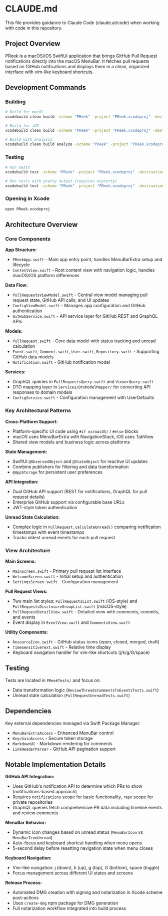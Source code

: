 # CLAUDE.md

This file provides guidance to Claude Code (claude.ai/code) when working with code in this repository.

## Project Overview

PReek is a macOS/iOS SwiftUI application that brings GitHub Pull Request notifications directly into the macOS MenuBar. It fetches pull requests based on GitHub notifications and displays them in a clean, organized interface with vim-like keyboard shortcuts.

## Development Commands

### Building
```bash
# Build for macOS
xcodebuild clean build -scheme "PReek" -project "PReek.xcodeproj" -destination "generic/platform=macOS" CODE_SIGNING_ALLOWED=NO

# Build for iOS
xcodebuild clean build -scheme "PReek" -project "PReek.xcodeproj" -destination "generic/platform=iOS" CODE_SIGNING_ALLOWED=NO

# Build with analysis
xcodebuild clean build analyze -scheme "PReek" -project "PReek.xcodeproj" -destination "generic/platform=macOS" CODE_SIGNING_ALLOWED=NO
```

### Testing
```bash
# Run tests
xcodebuild test -scheme "PReek" -project "PReek.xcodeproj" -destination "platform=macOS,arch=arm64" CODE_SIGNING_ALLOWED=NO

# Run tests with pretty output (requires xcpretty)
xcodebuild test -scheme "PReek" -project "PReek.xcodeproj" -destination "platform=macOS,arch=arm64" CODE_SIGNING_ALLOWED=NO | xcpretty
```

### Opening in Xcode
```bash
open PReek.xcodeproj
```

## Architecture Overview

### Core Components

**App Structure:**
- `PReekApp.swift` - Main app entry point, handles MenuBarExtra setup and lifecycle
- `ContentView.swift` - Root content view with navigation logic, handles macOS/iOS platform differences

**Data Flow:**
- `PullRequestsViewModel.swift` - Central view model managing pull request state, GitHub API calls, and UI updates
- `ConfigViewModel.swift` - Manages app configuration and GitHub authentication
- `GitHubService.swift` - API service layer for GitHub REST and GraphQL APIs

**Models:**
- `PullRequest.swift` - Core data model with status tracking and unread calculation
- `Event.swift`, `Comment.swift`, `User.swift`, `Repository.swift` - Supporting GitHub data models
- `Notification.swift` - GitHub notification model

**Services:**
- GraphQL queries in `PullRequestsQuery.swift` and `ViewerQuery.swift`
- DTO mapping layer in `Services/DtoModelMapper/` for converting API responses to domain models
- `ConfigService.swift` - Configuration management with UserDefaults

### Key Architectural Patterns

**Cross-Platform Support:**
- Platform-specific UI code using `#if os(macOS)` / `#else` blocks
- macOS uses MenuBarExtra with NavigationStack, iOS uses TabView
- Shared view models and business logic across platforms

**State Management:**
- SwiftUI `@ObservedObject` and `@StateObject` for reactive UI updates
- Combine publishers for filtering and data transformation
- `@AppStorage` for persistent user preferences

**API Integration:**
- Dual GitHub API support (REST for notifications, GraphQL for pull request details)
- Enterprise GitHub support via configurable base URLs
- JWT-style token authentication

**Unread State Calculation:**
- Complex logic in `PullRequest.calculateUnread()` comparing notification timestamps with event timestamps
- Tracks oldest unread events for each pull request

### View Architecture

**Main Screens:**
- `MainScreen.swift` - Primary pull request list interface
- `WelcomeScreen.swift` - Initial setup and authentication
- `SettingsScreen.swift` - Configuration management

**Pull Request Views:**
- Two main list styles: `PullRequestsList.swift` (iOS-style) and `PullRequestsDisclosureGroupList.swift` (macOS-style)
- `PullRequestDetailView.swift` - Detailed view with comments, commits, and events
- Event display in `EventView.swift` and `CommentsView.swift`

**Utility Components:**
- `ResourceIcon.swift` - GitHub status icons (open, closed, merged, draft)
- `TimeSensitiveText.swift` - Relative time display
- Keyboard navigation handler for vim-like shortcuts (j/k/g/G/space)

## Testing

Tests are located in `PReekTests/` and focus on:
- Data transformation logic (`ReviewThreadsCommentsToEventsTests.swift`)
- Unread state calculation (`PullRequestUnreadTests.swift`)

## Dependencies

Key external dependencies managed via Swift Package Manager:
- `MenuBarExtraAccess` - Enhanced MenuBar control
- `KeychainAccess` - Secure token storage
- `MarkdownUI` - Markdown rendering for comments
- `LinkHeaderParser` - GitHub API pagination support

## Notable Implementation Details

**GitHub API Integration:**
- Uses GitHub's notification API to determine which PRs to show (notifications-based approach)
- Requires `notifications` scope for basic functionality, `repo` scope for private repositories
- GraphQL queries fetch comprehensive PR data including timeline events and review comments

**MenuBar Behavior:**
- Dynamic icon changes based on unread status (`MenuBarIcon` vs `MenuBarIconUnread`)
- Auto-focus and keyboard shortcut handling when menu opens
- 5-second delay before resetting navigation state when menu closes

**Keyboard Navigation:**
- Vim-like navigation: j (down), k (up), g (top), G (bottom), space (toggle)
- Focus management across different UI states and screens

**Release Process:**
- Automated DMG creation with signing and notarization in Xcode scheme post-actions
- Uses `create-dmg` npm package for DMG generation
- Full notarization workflow integrated into build process
